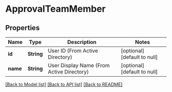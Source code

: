 # ApprovalTeamMember
## Properties

Name | Type | Description | Notes
------------ | ------------- | ------------- | -------------
**id** | **String** | User ID (From Active Directory) | [optional] [default to null]
**name** | **String** | User Display Name (From Active Directory) | [optional] [default to null]

[[Back to Model list]](../README.md#documentation-for-models) [[Back to API list]](../README.md#documentation-for-api-endpoints) [[Back to README]](../README.md)

